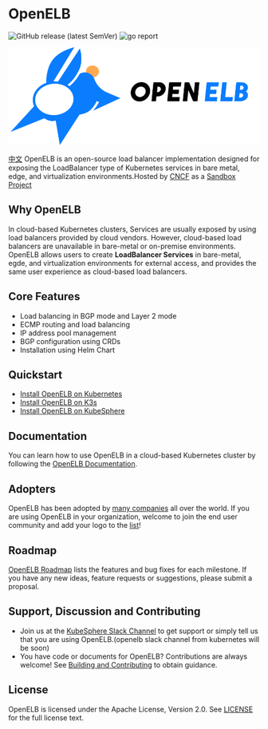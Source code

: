 # OpenELB 

![GitHub release (latest SemVer)](https://img.shields.io/github/v/release/kubesphere/openelb) ![go report](https://goreportcard.com/badge/github.com/kubesphere/openelb)

![OpenELB Logo](./doc/logo/color-horizontal.svg)

[中文](README_zh.md)
OpenELB is an open-source load balancer implementation designed for exposing the LoadBalancer type of Kubernetes services in bare metal, edge, and virtualization environments.Hosted by [CNCF](https://www.cncf.io/) as a [Sandbox Project](https://www.cncf.io/sandbox-projects/)

## Why OpenELB

In cloud-based Kubernetes clusters, Services are usually exposed by using load balancers provided by cloud vendors. However, cloud-based load balancers are unavailable in bare-metal or on-premise environments. OpenELB allows users to create **LoadBalancer Services** in bare-metal, egde, and virtualization environments for external access, and provides the same user experience as cloud-based load balancers.

## Core Features

- Load balancing in BGP mode and Layer 2 mode
- ECMP routing and load balancing
- IP address pool management
- BGP configuration using CRDs
- Installation using Helm Chart

## Quickstart

- [Install OpenELB on Kubernetes](https://openelb.github.io/docs/getting-started/installation/install-porter-on-kubernetes/)
- [Install OpenELB on K3s](https://openelb.github.io/docs/getting-started/installation/install-porter-on-k3s/)
- [Install OpenELB on KubeSphere](https://openelb.github.io/docs/getting-started/installation/install-porter-on-kubesphere/)

## Documentation

You can learn how to use OpenELB in a cloud-based Kubernetes cluster by following the [OpenELB Documentation](https://openelb.github.io/docs/).

## Adopters

OpenELB has been adopted by [many companies](./ADOPTERS.md) all over the world. If you are using OpenELB in your organization, welcome to join the end user community and add your logo to the [list](./ADOPTERS.md)!

## Roadmap

[OpenELB Roadmap](doc/roadmap.md) lists the features and bug fixes for each milestone. If you have any new ideas, feature requests or suggestions, please submit a proposal. 

## Support, Discussion and Contributing

* Join us at the [KubeSphere Slack Channel](https://kubesphere.slack.com/join/shared_invite/enQtNTE3MDIxNzUxNzQ0LTZkNTdkYWNiYTVkMTM5ZThhODY1MjAyZmVlYWEwZmQ3ODQ1NmM1MGVkNWEzZTRhNzk0MzM5MmY4NDc3ZWVhMjE#/) to get support or simply tell us that you are using OpenELB.(openelb slack channel from kubernetes will be soon)
* You have code or documents for OpenELB? Contributions are always welcome! See [Building and Contributing](https://openelb.github.io/docs/building-and-contributing/) to obtain guidance.

## License

OpenELB is licensed under the Apache License, Version 2.0. See [LICENSE](./LICENSE) for the full license text.

